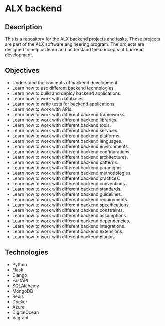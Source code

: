 # ALX backend

## Description
This is a repository for the ALX backend projects and tasks.
These projects are part of the ALX software engineering program. The projects are designed to help us learn and understand the concepts of backend development.


## Objectives
- Understand the concepts of backend development.
- Learn how to use different backend technologies.
- Learn how to build and deploy backend applications.
- Learn how to work with databases.
- Learn how to write tests for backend applications.
- Learn how to work with APIs.
- Learn how to work with different backend frameworks.
- Learn how to work with different backend libraries.
- Learn how to work with different backend tools.
- Learn how to work with different backend services.
- Learn how to work with different backend platforms.
- Learn how to work with different backend languages.
- Learn how to work with different backend environments.
- Learn how to work with different backend configurations.
- Learn how to work with different backend architectures.
- Learn how to work with different backend patterns.
- Learn how to work with different backend paradigms.
- Learn how to work with different backend methodologies.
- Learn how to work with different backend practices.
- Learn how to work with different backend conventions.
- Learn how to work with different backend standards.
- Learn how to work with different backend guidelines.
- Learn how to work with different backend requirements.
- Learn how to work with different backend specifications.
- Learn how to work with different backend constraints.
- Learn how to work with different backend assumptions.
- Learn how to work with different backend dependencies.
- Learn how to work with different backend integrations.
- Learn how to work with different backend extensions.
- Learn how to work with different backend plugins.

## Technologies
- Python
- Flask
- Django
- FastAPI
- SQLAlchemy
- MongoDB
- Redis
- Docker
- Azure
- DigitalOcean
- Vagrant

